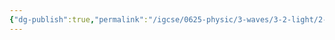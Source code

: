 ```yaml
---
{"dg-publish":true,"permalink":"/igcse/0625-physic/3-waves/3-2-light/2-refraction-of-light/","tags":["IGCSE","Physics"],"noteIcon":""}
---
```


